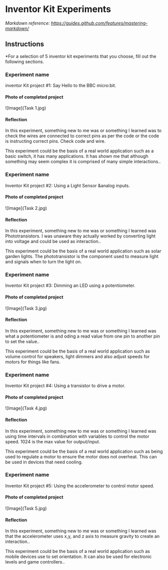 # Inventor Kit Experiments

*Markdown reference: https://guides.github.com/features/mastering-markdown/*

## Instructions ##

*For a selection of 5 inventor kit experiments that you choose, fill out the following sections.

### Experiment name ###

inventor Kit project #1: Say Hello to the BBC micro:bit.

#### Photo of completed project ####

![Image](Task 1.jpg)


#### Reflection ####

In this experiment, something new to me was or something I learned was to check the wires are connected to correct pins as per the code or the code is instructing correct pins. Check code and wire.

This experiment could be the basis of a real world application such as a basic switch, it has many applications. It has shown me that although something may seem complex it is comprised of many simple interactions..

### Experiment name ###

Inventor Kit project #2: Using a Light Sensor &analog inputs.

#### Photo of completed project ####

![Image](Task 2.jpg)


#### Reflection ####

In this experiment, something new to me was or something I learned was Phototransistors. I was unaware they actually worked by converting light into voltage and could be used as interaction..

This experiment could be the basis of a real world application such as solar garden lights. The phototransistor is the component used to measure light and signals when to turn the light on.

### Experiment name ###

Inventor Kit project #3: Dimming an LED using a potentiometer.

#### Photo of completed project ####

![Image](Task 3.jpg)


#### Reflection ####

In this experiment, something new to me was or something I learned was what a potentiometer is and oding a read value from one pin to another pin to set the value..

This experiment could be the basis of a real world application such as volume control for speakers, light dimmers and also adjust speeds for motors for things like fans.

### Experiment name ###

Inventor Kit project #4: Using a transistor to drive a motor.

#### Photo of completed project ####

![Image](Task 4.jpg)


#### Reflection ####

In this experiment, something new to me was or something I learned was using time intervals in combination with variables to control the motor speed. 1024 is the max value for output/input.

This experiment could be the basis of a real world application such as being used to regulate a motor to ensure the motor does not overheat. This can be used in devices that need cooling.  

### Experiment name ###

Inventor Kit project #5: Using the accelerometer to control motor speed.

#### Photo of completed project ####

![Image](Task 5.jpg)


#### Reflection ####

In this experiment, something new to me was or something I learned was that the accelerometer uses x,y, and z axis to measure gravity to create an interaction..

This experiment could be the basis of a real world application such as mobile devices use to set orientation. It can also be used for electronic levels and game controllers..

